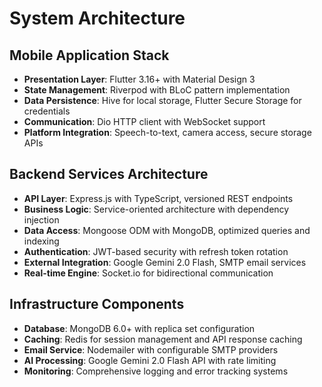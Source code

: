 # System Architecture

## Mobile Application Stack
- **Presentation Layer**: Flutter 3.16+ with Material Design 3
- **State Management**: Riverpod with BLoC pattern implementation
- **Data Persistence**: Hive for local storage, Flutter Secure Storage for credentials
- **Communication**: Dio HTTP client with WebSocket support
- **Platform Integration**: Speech-to-text, camera access, secure storage APIs

## Backend Services Architecture
- **API Layer**: Express.js with TypeScript, versioned REST endpoints
- **Business Logic**: Service-oriented architecture with dependency injection
- **Data Access**: Mongoose ODM with MongoDB, optimized queries and indexing
- **Authentication**: JWT-based security with refresh token rotation
- **External Integration**: Google Gemini 2.0 Flash, SMTP email services
- **Real-time Engine**: Socket.io for bidirectional communication

## Infrastructure Components
- **Database**: MongoDB 6.0+ with replica set configuration
- **Caching**: Redis for session management and API response caching
- **Email Service**: Nodemailer with configurable SMTP providers
- **AI Processing**: Google Gemini 2.0 Flash API with rate limiting
- **Monitoring**: Comprehensive logging and error tracking systems
